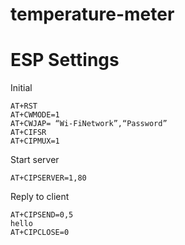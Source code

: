# temperature-meter

# ESP Settings

Initial
```text
AT+RST
AT+CWMODE=1
AT+CWJAP= “Wi-FiNetwork”,“Password”
AT+CIFSR
AT+CIPMUX=1
```

Start server
```text
AT+CIPSERVER=1,80
```

Reply to client
```text
AT+CIPSEND=0,5
hello
AT+CIPCLOSE=0
```